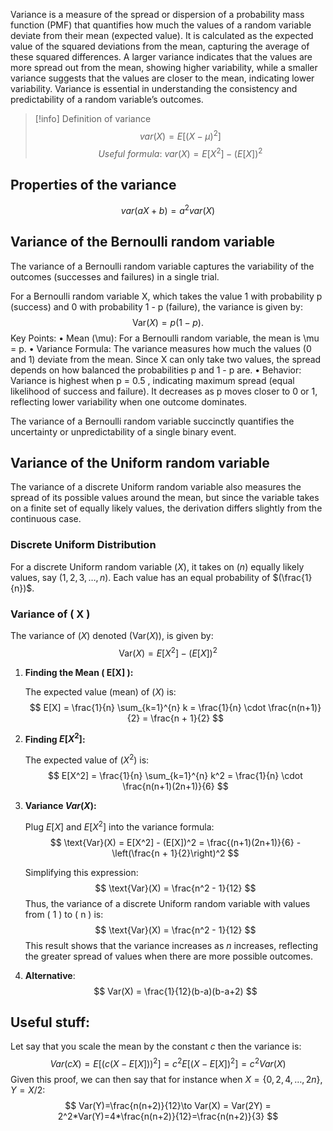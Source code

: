 Variance is a measure of the spread or dispersion of a probability mass function (PMF) that quantifies how much the values of a random variable deviate from their mean (expected value). It is calculated as the expected value of the squared deviations from the mean, capturing the average of these squared differences. A larger variance indicates that the values are more spread out from the mean, showing higher variability, while a smaller variance suggests that the values are closer to the mean, indicating lower variability. Variance is essential in understanding the consistency and predictability of a random variable’s outcomes.

>[!info]  Definition of variance
>$$var(X)=E[(X-\mu)^2]$$
>$$Useful\ formula:\ var(X)=E[X^2]-(E[X])^2$$
## Properties of the variance
$$
var(aX+b)=a^2var(X)
$$
## Variance of the Bernoulli random variable
The variance of a Bernoulli random variable captures the variability of the outcomes (successes and failures) in a single trial.

For a Bernoulli random variable X, which takes the value 1 with probability p (success) and 0 with probability 1 - p (failure), the variance is given by:
$$\text{Var}(X) = p(1 - p).$$
Key Points:
•	Mean (\mu): For a Bernoulli random variable, the mean is \mu = p.
•	Variance Formula: The variance measures how much the values (0 and 1) deviate from the mean. Since X can only take two values, the spread depends on how balanced the probabilities p and 1 - p are.
•	Behavior: Variance is highest when  p = 0.5 , indicating maximum spread (equal likelihood of success and failure). It decreases as p moves closer to 0 or 1, reflecting lower variability when one outcome dominates.

The variance of a Bernoulli random variable succinctly quantifies the uncertainty or unpredictability of a single binary event.

## Variance of the Uniform random variable
The variance of a discrete Uniform random variable also measures the spread of its possible values around the mean, but since the variable takes on a finite set of equally likely values, the derivation differs slightly from the continuous case.

### Discrete Uniform Distribution

For a discrete Uniform random variable $(X)$, it takes on $(n)$ equally likely values, say $( 1, 2, 3, \ldots, n )$. Each value has an equal probability of $(\frac{1}{n})$.

### Variance of \( X \)

The variance of $(X)$ denoted $(\text{Var}(X))$, is given by:
$$
\text{Var}(X) = E[X^2] - (E[X])^2
$$

1. **Finding the Mean \( E[X] \):**

   The expected value (mean) of $(X)$ is:$$
   E[X] = \frac{1}{n} \sum_{k=1}^{n} k = \frac{1}{n} \cdot \frac{n(n+1)}{2} = \frac{n + 1}{2}
   $$

2. **Finding $E[X^2]$:**

   The expected value of $( X^2 )$ is:   $$
   E[X^2] = \frac{1}{n} \sum_{k=1}^{n} k^2 = \frac{1}{n} \cdot \frac{n(n+1)(2n+1)}{6}
   $$
3. **Variance $Var(X)$:**

   Plug $E[X]$ and $E[X^2]$ into the variance formula:$$
   \text{Var}(X) = E[X^2] - (E[X])^2 = \frac{(n+1)(2n+1)}{6} - \left(\frac{n + 1}{2}\right)^2
   $$

   Simplifying this expression:$$
   \text{Var}(X) = \frac{n^2 - 1}{12}
   $$Thus, the variance of a discrete Uniform random variable with values from \( 1 \) to \( n \) is:$$
\text{Var}(X) = \frac{n^2 - 1}{12}
$$This result shows that the variance increases as $n$ increases, reflecting the greater spread of values when there are more possible outcomes.

4. **Alternative**:
$$
Var(X) = \frac{1}{12}(b-a)(b-a+2)
$$
 ## Useful stuff:
Let say that you scale the mean by the constant $c$ then the variance is:
$$
Var(cX)=E[(c(X-E[X]))^2] = c^2E[(X-E[X])^2]=c^2Var(X)
$$
Given this proof, we can then say that for instance when $X=\{0,2,4,\dots,2n\}, Y=X/2$:
$$
Var(Y)=\frac{n(n+2)}{12}\to Var(X) = Var(2Y) = 2^2*Var(Y)=4*\frac{n(n+2)}{12}=\frac{n(n+2)}{3}
$$